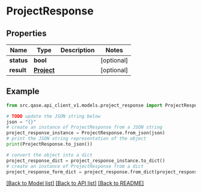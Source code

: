# ProjectResponse


## Properties

Name | Type | Description | Notes
------------ | ------------- | ------------- | -------------
**status** | **bool** |  | [optional] 
**result** | [**Project**](Project.md) |  | [optional] 

## Example

```python
from src.qase.api_client_v1.models.project_response import ProjectResponse

# TODO update the JSON string below
json = "{}"
# create an instance of ProjectResponse from a JSON string
project_response_instance = ProjectResponse.from_json(json)
# print the JSON string representation of the object
print(ProjectResponse.to_json())

# convert the object into a dict
project_response_dict = project_response_instance.to_dict()
# create an instance of ProjectResponse from a dict
project_response_form_dict = project_response.from_dict(project_response_dict)
```
[[Back to Model list]](../README.md#documentation-for-models) [[Back to API list]](../README.md#documentation-for-api-endpoints) [[Back to README]](../README.md)


